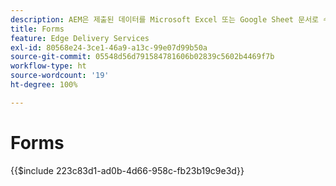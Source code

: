 ```yaml
---
description: AEM은 제출된 데이터를 Microsoft Excel 또는 Google Sheet 문서로 수집하는 양식 서비스를 제공합니다.
title: Forms
feature: Edge Delivery Services
exl-id: 80568e24-3ce1-46a9-a13c-99e07d99b50a
source-git-commit: 05548d56d791584781606b02839c5602b4469f7b
workflow-type: ht
source-wordcount: '19'
ht-degree: 100%

---
```


# Forms

{{$include 223c83d1-ad0b-4d66-958c-fb23b19c9e3d}}
